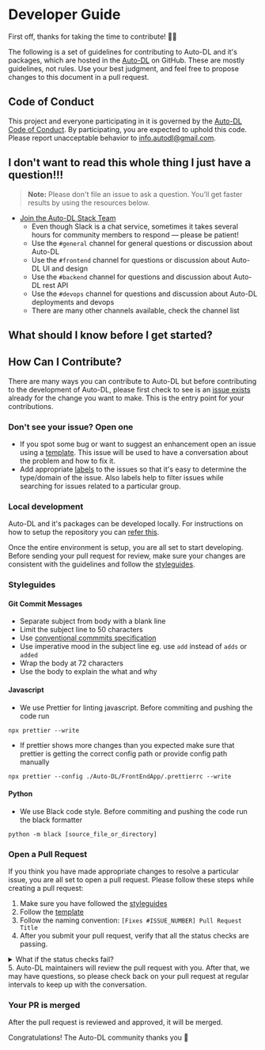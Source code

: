 # Developer Guide

First off, thanks for taking the time to contribute! :tada::tada:

The following is a set of guidelines for contributing to Auto-DL and it's packages, which are hosted in the [Auto-DL](https://github.com/Auto-DL) on GitHub. These are mostly guidelines, not rules. Use your best judgment, and feel free to propose changes to this document in a pull request.

## Code of Conduct

This project and everyone participating in it is governed by the [Auto-DL Code of Conduct](CODE_OF_CONDUCT.md). By participating, you are expected to uphold this code. Please report unacceptable behavior to [info.autodl@gmail.com](mailto:info.autodl@gmail.com).

## I don't want to read this whole thing I just have a question!!!

> **Note:** Please don't file an issue to ask a question. You'll get faster results by using the resources below.

- [Join the Auto-DL Stack Team](https://autodl.slack.com/join/shared_invite/zt-qagxiwub-ywRM_oBvvF~F7YNtlBqy_Q#/shared-invite/email)
  - Even though Slack is a chat service, sometimes it takes several hours for community members to respond &mdash; please be patient!
  - Use the `#general` channel for general questions or discussion about Auto-DL
  - Use the `#frontend` channel for questions or discussion about Auto-DL UI and design
  - Use the `#backend` channel for questions and discussion about Auto-DL rest API
  - Use the `#devops` channel for questions and discussion about Auto-DL deployments and devops
  - There are many other channels available, check the channel list

## What should I know before I get started?

## How Can I Contribute?

There are many ways you can contribute to Auto-DL but before contributing to the development of Auto-DL, please first check to see is an [issue exists](https://github.com/Auto-DL/Auto-DL/issues) already for the change you want to make. This is the entry point for your contributions.

### Don't see your issue? Open one

- If you spot some bug or want to suggest an enhancement open an issue using a [template](.github/ISSUE_TEMPLATE). This issue will be used to have a conversation about the problem and how to fix it.
- Add appropriate [labels](https://github.com/Auto-DL/Auto-DL/labels) to the issues so that it's easy to determine the type/domain of the issue. Also labels help to filter issues while searching for issues related to a particular group.

### Local development

Auto-DL and it's packages can be developed locally. For instructions on how to setup the repository you can [refer this](https://auto-dl.readthedocs.io/en/latest/installing.html).

Once the entire environment is setup, you are all set to start developing. Before sending your pull request for review, make sure your changes are consistent with the guidelines and follow the [styleguides](#styleguides).

### Styleguides

#### Git Commit Messages

- Separate subject from body with a blank line
- Limit the subject line to 50 characters
- Use [conventional commmits specification](https://www.conventionalcommits.org/en/v1.0.0/)
- Use imperative mood in the subject line eg. use `add` instead of `adds` or `added`
- Wrap the body at 72 characters
- Use the body to explain the what and why

#### Javascript

- We use Prettier for linting javascript. Before commiting and pushing the code run

```
npx prettier --write
```

- If prettier shows more changes than you expected make sure that prettier is getting the correct config path or provide config path manually

``` 
npx prettier --config ./Auto-DL/FrontEndApp/.prettierrc --write
```

#### Python

- We use Black code style. Before commiting and pushing the code run the black formatter

```
python -m black [source_file_or_directory]
```

### Open a Pull Request

If you think you have made appropriate changes to resolve a particular issue, you are all set to open a pull request. Please follow these steps while creating a pull request:

1. Make sure you have followed the [styleguides](#styleguides)
2. Follow the [template](.github/PULL_REQUEST.md)
3. Follow the naming convention: `[Fixes #ISSUE_NUMBER] Pull Request Title`
4. After you submit your pull request, verify that all the status checks are passing.
<details>
<summary>What if the status checks fail?</summary>
<br>
If a status check is failing, and you believe that the failure is unrelated to your change, please leave a comment on the pull request explaining why you believe the failure is unrelated. A maintainer will re-run the status check for you. If we conclude that the failure was a false positive, then we will open an issue to track that problem with our status check suite.
</details>
5. Auto-DL maintainers will review the pull request with you. After that, we may have questions, so please check back on your pull request at regular intervals to keep up with the conversation.

### Your PR is merged

After the pull request is reviewed and approved, it will be merged.

Congratulations! The Auto-DL community thanks you :tada:
